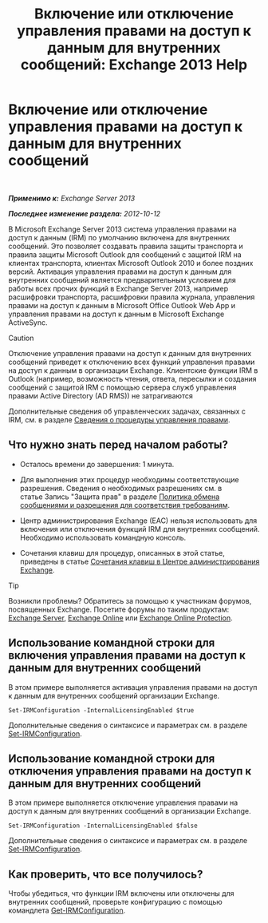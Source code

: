 ﻿---
title: 'Включение или отключение управления правами на доступ к данным для внутренних сообщений: Exchange 2013 Help'
TOCTitle: Включение или отключение управления правами на доступ к данным для внутренних сообщений
ms:assetid: a6a17f57-5304-41f1-954d-7301857d54a1
ms:mtpsurl: https://technet.microsoft.com/ru-ru/library/Bb124077(v=EXCHG.150)
ms:contentKeyID: 50488806
ms.date: 04/30/2018
mtps_version: v=EXCHG.150
ms.translationtype: HT
---

# Включение или отключение управления правами на доступ к данным для внутренних сообщений

 

_**Применимо к:** Exchange Server 2013_

_**Последнее изменение раздела:** 2012-10-12_

В Microsoft Exchange Server 2013 система управления правами на доступ к данным (IRM) по умолчанию включена для внутренних сообщений. Это позволяет создавать правила защиты транспорта и правила защиты Microsoft Outlook для сообщений с защитой IRM на клиентах транспорта, клиентах Microsoft Outlook 2010 и более поздних версий. Активация управления правами на доступ к данным для внутренних сообщений является предварительным условием для работы всех прочих функций в Exchange Server 2013, например расшифровки транспорта, расшифровки правила журнала, управления правами на доступ к данным в Microsoft Office Outlook Web App и управления правами на доступ к данным в Microsoft Exchange ActiveSync.

> [!CAUTION]  
> Отключение управления правами на доступ к данным для внутренних сообщений приведет к отключению всех функций управления правами на доступ к данным в организации Exchange. Клиентские функции IRM в Outlook (например, возможность чтения, ответа, пересылки и создания сообщений с защитой IRM с помощью сервера служб управления правами Active Directory (AD RMS)) не затрагиваются


Дополнительные сведения об управленческих задачах, связанных с IRM, см. в разделе [Сведения о процедуры управления правами](information-rights-management-procedures-exchange-2013-help.md).

## Что нужно знать перед началом работы?

  - Осталось времени до завершения: 1 минута.

  - Для выполнения этих процедур необходимы соответствующие разрешения. Сведения о необходимых разрешениях см. в статье Запись "Защита прав" в разделе [Политика обмена сообщениями и разрешения для соответствия требованиям](messaging-policy-and-compliance-permissions-exchange-2013-help.md).

  - Центр администрирования Exchange (EAC) нельзя использовать для включения или отключения функций IRM для внутренних сообщений. Необходимо использовать командную консоль.

  - Сочетания клавиш для процедур, описанных в этой статье, приведены в статье [Сочетания клавиш в Центре администрирования Exchange](keyboard-shortcuts-in-the-exchange-admin-center-exchange-online-protection-help.md).

> [!TIP]  
> Возникли проблемы? Обратитесь за помощью к участникам форумов, посвященных Exchange. Посетите форумы по таким продуктам: <a href="https://go.microsoft.com/fwlink/p/?linkid=60612">Exchange Server</a>, <a href="https://go.microsoft.com/fwlink/p/?linkid=267542">Exchange Online</a> или <a href="https://go.microsoft.com/fwlink/p/?linkid=285351">Exchange Online Protection</a>.


## Использование командной строки для включения управления правами на доступ к данным для внутренних сообщений

В этом примере выполняется активация управления правами на доступ к данным для внутренних сообщений организации Exchange.

    Set-IRMConfiguration -InternalLicensingEnabled $true

Дополнительные сведения о синтаксисе и параметрах см. в разделе [Set-IRMConfiguration](https://technet.microsoft.com/ru-ru/library/dd979792\(v=exchg.150\)).

## Использование командной строки для отключения управления правами на доступ к данным для внутренних сообщений

В этом примере выполняется отключение управления правами на доступ к данным для внутренних сообщений в организации Exchange.

    Set-IRMConfiguration -InternalLicensingEnabled $false

Дополнительные сведения о синтаксисе и параметрах см. в разделе [Set-IRMConfiguration](https://technet.microsoft.com/ru-ru/library/dd979792\(v=exchg.150\)).

## Как проверить, что все получилось?

Чтобы убедиться, что функции IRM включены или отключены для внутренних сообщений, проверьте конфигурацию с помощью командлета [Get-IRMConfiguration](https://technet.microsoft.com/ru-ru/library/dd776120\(v=exchg.150\)).

